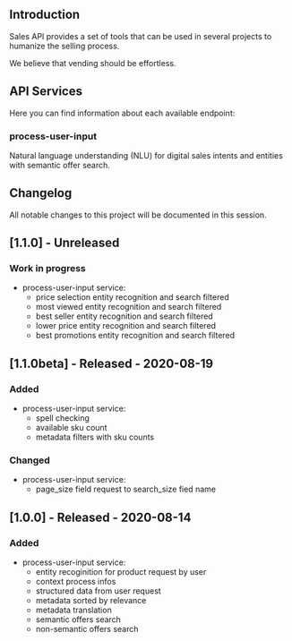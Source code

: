 ## Introduction

Sales API provides a set of tools that can be used in several projects to humanize the selling process.

We believe that vending should be effortless.

## API Services

Here you can find information about each available endpoint:

### process-user-input
Natural language understanding (NLU) for digital sales intents and entities with semantic offer search.

## Changelog

All notable changes to this project will be documented in this session.

## [1.1.0] - Unreleased

### Work in progress
- process-user-input service:
   - price selection entity recognition and search filtered
   - most viewed entity recognition and search filtered
   - best seller entity recognition and search filtered
   - lower price entity recognition and search filtered
   - best promotions entity recognition and search filtered

## [1.1.0beta] - Released - 2020-08-19

### Added
- process-user-input service:
   - spell checking
   - available sku count
   - metadata filters with sku counts

### Changed
- process-user-input service:
   - page_size field request to search_size fied name

## [1.0.0] - Released - 2020-08-14

### Added

- process-user-input service:
   - entity recoginition for product request by user
   - context process infos 
   - structured data from user request
   - metadata sorted by relevance 
   - metadata translation
   - semantic offers search  
   - non-semantic offers search